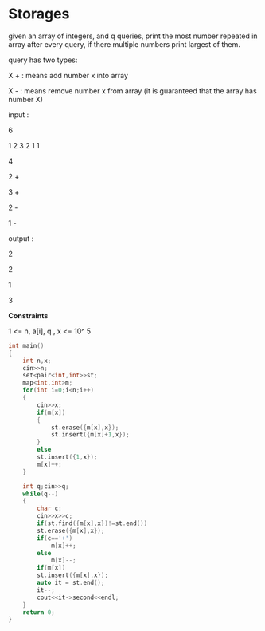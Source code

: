 # Storages

given an array of integers, and q queries, print the most number repeated in array after every query, if there multiple numbers print largest of them.

query has two types:

X + : means add number x into array

X - : means remove number x from array (it is guaranteed that the array has number X)

input :

6

1 2 3 2 1 1

4

2 +

3 +

2 -

1 - 

output :

2

2

1

3

**Constraints**

1 <= n, a[i], q , x <= 10^ 5

```cpp
int main()
{
    int n,x;
    cin>>n;
    set<pair<int,int>>st;
    map<int,int>m;
    for(int i=0;i<n;i++)
    {
        cin>>x;
        if(m[x])
        {
            st.erase({m[x],x});
            st.insert({m[x]+1,x});
        }
        else
        st.insert({1,x});
        m[x]++;
    }

    int q;cin>>q;
    while(q--)
    {
        char c;
        cin>>x>>c;
        if(st.find({m[x],x})!=st.end())
        st.erase({m[x],x});
        if(c=='+')
            m[x]++;
        else
            m[x]--;
        if(m[x])
        st.insert({m[x],x});
        auto it = st.end();
        it--;
        cout<<it->second<<endl;
    }
    return 0;
}

```
